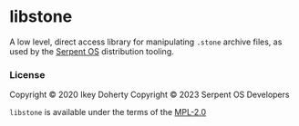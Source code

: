 # libstone

A low level, direct access library for manipulating `.stone` archive files,
as used by the [Serpent OS](https://serpentos.com) distribution tooling.

### License

Copyright © 2020 Ikey Doherty
Copyright © 2023 Serpent OS Developers

`libstone` is available under the terms of the [MPL-2.0](LICENSES/MPL-2.0.txt)
